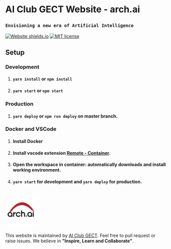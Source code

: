 # AI Club GECT Website - arch.ai
### `Envisioning a new era of Artificial Intelligence`

[![Website shields.io](https://img.shields.io/website-up-down-green-red/http/shields.io.svg)](https://aiclub.github.io/aiclub-gect-website/)
[![MIT license](https://img.shields.io/badge/License-MIT-blue.svg)](https://github.com/aiclub/aiclub-gect-website/blob/master/LICENSE)

## Setup
### Development
1. #### `yarn install` or `npm install`
2. #### `yarn start` or `npm start`

### Production
1. #### `yarn deploy` or `npm run deploy` on master branch.

### Docker and VSCode
1. #### Install Docker
2. #### Install vscode extension [Remote - Container](https://marketplace.visualstudio.com/items?itemName=ms-vscode-remote.remote-containers).
3. #### Open the workspace in container: automatically downloads and install working environment.
4. #### `yarn start` for development and `yarn deploy` for production.


<br />

<img src=".github/arch.jpg" height=100 />

This website is maintained by [AI Club GECT](https://aiclub.github.io/aiclub-gect-website/). Feel free to pull request or raise issues. We believe in **"Inspire, Learn and Collaborate"**.